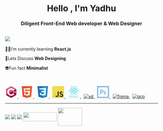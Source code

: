 <h1 align="center">Hello , I'm Yadhu</h1>
<h3 align="center">Diligent Front-End Web developer & Web Designer</h3>
<br>


<img height="180cm" src="https://github-readme-stats.vercel.app/api?username=yadhulal&show_icons=true&theme=radical"/>
<br>

🐱‍👤I’m currently learning **React.js**

💬Lets Discuss **Web Designing**

👽Fun fact **Minimalist**


<br>

<div>
<p align="left"> <a href="https://www.w3schools.com/cpp/" target="_blank"> <img src="https://raw.githubusercontent.com/devicons/devicon/master/icons/cplusplus/cplusplus-original.svg" alt="cplusplus" width="40" height="40"/> </a> &nbsp;
 <a href="https://www.w3.org/html/" target="_blank"> <img src="https://raw.githubusercontent.com/devicons/devicon/master/icons/html5/html5-original.svg" alt="html5" width="40" height="40"/> </a>&nbsp;
  <a href="https://www.w3schools.com/css/" target="_blank"> <img src="https://raw.githubusercontent.com/devicons/devicon/master/icons/css3/css3-original.svg" alt="css3" width="40" height="40"/> </a> &nbsp;
<a href="https://developer.mozilla.org/en-US/docs/Web/JavaScript" target="_blank"> <img src="https://raw.githubusercontent.com/devicons/devicon/master/icons/javascript/javascript-original.svg" alt="javascript" width="40" height="40"/> </a> &nbsp;
<a href="https://reactjs.org/" target="_blank"> <img src="https://raw.githubusercontent.com/devicons/devicon/master/icons/react/react-original-wordmark.svg" alt="react" width="40" height="40"/> </a>&nbsp;
 <a href="https://www.adobe.com/products/xd.html" target="_blank"> <img src="https://cdn.worldvectorlogo.com/logos/adobe-xd.svg" alt="xd" width="40" height="40"/> </a>&nbsp;
 <a href="https://www.photoshop.com/en" target="_blank"> <img src="https://raw.githubusercontent.com/devicons/devicon/master/icons/photoshop/photoshop-line.svg" alt="photoshop" width="40" height="40"/> </a>&nbsp;
  <a href="https://www.figma.com/" target="_blank"> <img src="https://www.vectorlogo.zone/logos/figma/figma-icon.svg" alt="figma" width="40" height="40"/> </a> &nbsp;
  <a href="https://cloud.google.com" target="_blank"> <img src="https://www.vectorlogo.zone/logos/google_cloud/google_cloud-icon.svg" alt="gcp"width="40" height="40"> </a>      </p>
</div>
<hr>

<div style="display: inline_block">
<p align="left">
<a href="https://linkedin.com/in/yadhulal" target="blank"><img align="center" src="https://img.shields.io/badge/LinkedIn-0077B5?style=for-the-badge&logo=linkedin&logoColor=white"  target="_blank"></a>
<a href="https://instagram.com/yadh.u_" target="blank"><img align="center" src="https://img.shields.io/badge/Instagram-E4405F?style=for-the-badge&logo=instagram&logoColor=white" target="_blank" ></a>
<a href="mailto: yadhumonu99@gmail.com" target="blank"><img align="center" src="	https://img.shields.io/badge/Gmail-D14836?style=for-the-badge&logo=gmail&logoColor=white"   target="_blank"></a>
<a href="https://medium.com/@yadhulal" target="blank"><img align="center" src="https://img.shields.io/badge/Medium-12100E?style=for-the-badge&logo=medium&logoColor=white" target="_blank"width="110" height="30"></a>
<a href="https://www.behance.net/yadhulal" target="blank"><img align="center" src="https://cdn.freebiesupply.com/logos/large/2x/behance-3-logo-svg-vector.svg" target="_blank"width="80" height="60" ></a>

</p>

</div>



